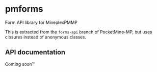 # pmforms
Form API library for MineplexPMMP

This is extracted from the `forms-api` branch of PocketMine-MP, but uses closures instead of anonymous classes.

## API documentation
Coming soon™️
